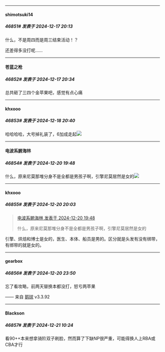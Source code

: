 ﻿
*****

####  shimotsuki14  
##### 46851#       发表于 2024-12-17 20:13

什么，不是周四而是周三结束活动！？

还差得多没打呢……


*****

####  苍蓝之枪  
##### 46852#       发表于 2024-12-17 20:34

总共砸了三四个金苹果吧，感觉有点心痛


*****

####  khxooo  
##### 46853#       发表于 2024-12-18 20:40

哈哈哈哈，大号掉礼装了，6加成走起<img src="https://static.saraba1st.com/image/smiley/face2017/045.png" referrerpolicy="no-referrer">


*****

####  电波系腑海林  
##### 46854#       发表于 2024-12-20 19:48

什么，原来尼莫那堆分身不是全都是男孩子啊，引擎尼莫居然是女的<img src="https://static.saraba1st.com/image/smiley/face2017/125.png" referrerpolicy="no-referrer">


*****

####  khxooo  
##### 46855#       发表于 2024-12-20 20:03

<blockquote><a href="httphttps://bbs.saraba1st.com/2b/forum.php?mod=redirect&amp;goto=findpost&amp;pid=66974464&amp;ptid=1712412" target="_blank">电波系腑海林 发表于 2024-12-20 19:48</a>

什么，原来尼莫那堆分身不是全都是男孩子啊，引擎尼莫居然是女的</blockquote>
引擎、烘焙和博士是女的，医生、本体、船员是男的。区分就是头发有没有绑带，有绑带的就是女的。


*****

####  gearbox  
##### 46856#       发表于 2024-12-20 23:50

忘了看攻略，前两天替换本都没打，怒亏两苹果

—— 来自 [鹅球](https://www.pgyer.com/GcUxKd4w) v3.3.92


*****

####  Blackson  
##### 46857#       发表于 2024-12-21 10:24

看90++本来想拿骑阶双子刷脸，然而算了下缺NP很严重，可能得换人上RBA或CBA才行

